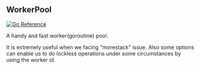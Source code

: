 ## WorkerPool

[![Go Reference](https://pkg.go.dev/badge/github.com/damnever/workerpool.svg)](https://pkg.go.dev/github.com/damnever/workerpool)

A handy and fast worker(goroutine) pool.

It is extremely useful when we facing "morestack" issue.
Also some options can enable us to do lockless operations under some circumstances by using the worker id.
